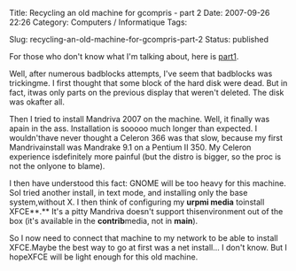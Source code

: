 Title: Recycling an old machine for gcompris - part 2
Date: 2007-09-26 22:26
Category: Computers / Informatique
Tags:

Slug: recycling-an-old-machine-for-gcompris-part-2
Status: published

For those who don't know what I'm talking about, here is [part1](\%22/post/2007/01/09/Recycling-an-old-machine-for-gcompris-part-1\%22).  
  
Well, after numerous badblocks attempts, I've seem that badblocks was trickingme. I first thought that some block of the hard disk were dead. But in fact, itwas only parts on the previous display that weren't deleted. The disk was okafter all.  
  
Then I tried to install Mandriva 2007 on the machine. Well, it finally was apain in the ass. Installation is sooooo much longer than expected. I wouldn'thave never thought a Celeron 366 was that slow, because my first Mandrivainstall was Mandrake 9.1 on a Pentium II 350. My Celeron experience isdefinitely more painful (but the distro is bigger, so the proc is not the onlyone to blame).  
  
I then have understood this fact: GNOME will be too heavy for this machine. SoI tried another install, in text mode, and installing only the base system,without X. I then think of configuring my **urpmi media** toinstall XFCE**.** It's a pitty Mandriva doesn't support thisenvironment out of the box (it's available in the **contrib**media, not in **main**).  
  
So I now need to connect that machine to my network to be able to install XFCE.Maybe the best way to go at first was a net install... I don't know. But I hopeXFCE will be light enough for this old machine.
